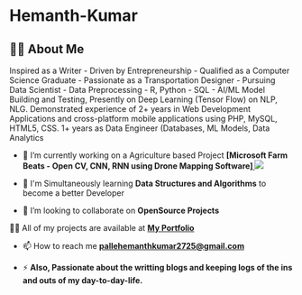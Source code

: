 # Hemanth-Kumar

## 🙋‍♂️ About Me
 
Inspired as a Writer - Driven by Entrepreneurship - Qualified as a Computer Science Graduate - Passionate as a Transportation Designer - Pursuing Data Scientist - Data Preprocessing - R, Python - SQL - AI/ML Model Building and Testing, Presently on Deep Learning (Tensor Flow) on NLP, NLG. Demonstrated experience of 2+ years in Web Development Applications and cross-platform mobile applications using PHP, MySQL, HTML5, CSS. 1+ years as Data Engineer (Databases, ML Models, Data Analytics

- 🔭 I’m currently working on a Agriculture based Project **[Microsoft Farm Beats - Open CV, CNN, RNN using Drone Mapping Software]<a href="https://www.microsoft.com/en-us/garage/wall-of-fame/farmbeats/" target="_blank"> <img src="https://www.microsoft.com/en-us/garage/wp-content/uploads/sites/5/2019/06/MS_AI_Agriculture_DataVis_1600x600-4.jpg"/> </a>**

- 🌱 I'm Simultaneously learning **Data Structures and Algorithms** to become a better Developer
 
- 👯 I’m looking to collaborate on **OpenSource Projects**

 👨‍💻 All of my projects are available at **[My Portfolio](https://immanuvelprathap.in/)**

- 📫 How to reach me **pallehemanthkumar2725@gmail.com**

- ⚡  **Also, Passionate about the writting blogs and keeping logs of the ins and outs of my day-to-day-life.**

